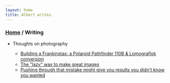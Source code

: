 ```yaml
---
layout: home
title: Albert writes.
---
```


<h3><a href="/">Home</a> / Writing</h3>

- Thoughts on photography

	- [Building a Frankinstax: a Polaroid Pathfinder 110B & Lomograflok conversion](/writing/ph/110conversion.html)
	- [The "lazy" way to make great images](/writing/ph/lazy_way.html)
	- [Pushing through that mistake might give you results you didn't know you wanted](/writing/ph/trip35_sr_mistake.html)
	
	
<!--
	- [The utter frustration and unexpected joy of finishing a project: building (and using) a Panomicron Oxygen](/writing/ph/oxygen_build.html)
    - [What large format has taught me about life and what I want from it](/writing/ph/large_format_m.html)
	- [The utter frustration and unexpected joy of finishing a project](/writing/ph/converting_polaroid.html)
-->